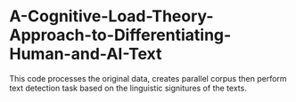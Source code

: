 # A-Cognitive-Load-Theory-Approach-to-Differentiating-Human-and-AI-Text
This code processes the original data, creates parallel corpus then perform text detection task based on the linguistic signitures of the texts.
